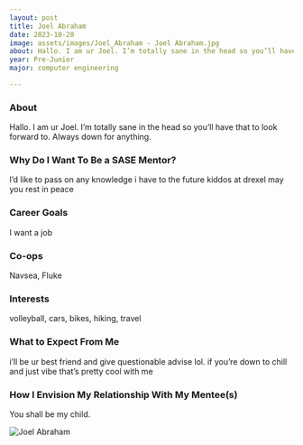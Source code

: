 ```yaml
---
layout: post
title: Joel Abraham 
date: 2023-10-20
image: assets/images/Joel_Abraham - Joel Abraham.jpg
about: Hallo. I am ur Joel. I’m totally sane in the head so you’ll have that to look forward to. Always down for anything. 
year: Pre-Junior
major: computer engineering 

---
```


### About

Hallo. I am ur Joel. I’m totally sane in the head so you’ll have that to look forward to. Always down for anything. 

### Why Do I Want To Be a SASE Mentor?

I’d like to pass on any knowledge i have to the future kiddos at drexel may you rest in peace

### Career Goals

I want a job

### Co-ops

Navsea, Fluke

### Interests

volleyball, cars, bikes, hiking, travel

### What to Expect From Me

i’ll be ur best friend and give questionable advise lol. if you’re down to chill and just vibe that’s pretty cool with me

### How I Envision My Relationship With My Mentee(s) 

You shall be my child.

<div class="text-center my-5">
    <img src="https://sase-drexel.github.io/mentorship-2023/assets/images/Joel_Abraham - Joel Abraham.jpg" alt="Joel Abraham" class="rounded post-img" />
</div>
